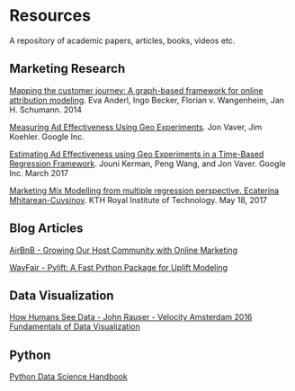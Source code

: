 # Resources

A repository of academic papers, articles, books, videos etc.

## Marketing Research

[Mapping the customer journey: A graph-based framework for online attribution modeling](https://github.com/fongmanfong/Resources/blob/master/papers/A_Graph_Based_Framework_for_Online_Attribution_Modeling.pdf). Eva Anderl, Ingo Becker, Florian v. Wangenheim, Jan H. Schumann. 2014

[Measuring Ad Effectiveness Using Geo Experiments](https://github.com/fongmanfong/Resources/blob/master/papers/Measuring_Ad_Effectiveness_Using_Geo_Experiments.pdf). Jon Vaver, Jim Koehler. Google Inc.

[Estimating Ad Effectiveness using Geo Experiments in a Time-Based Regression Framework](https://github.com/fongmanfong/Resources/blob/master/papers/Time_Based_Regression_Framework.pdf). Jouni Kerman, Peng Wang, and Jon Vaver. Google Inc. March 2017

[Marketing Mix Modelling from multiple regression perspective. Ecaterina Mhitarean-Cuvsinov](https://github.com/fongmanfong/Resources/blob/master/papers/Marketing_Mix_Modelling_Multiple_Regression.pdf). KTH Royal Institute of Technology. May 18, 2017

## Blog Articles

[AirBnB - Growing Our Host Community with Online Marketing](https://medium.com/airbnb-engineering/growing-our-host-community-with-online-marketing-9b2302299324)

[WayFair - Pylift: A Fast Python Package for Uplift Modeling](https://tech.wayfair.com/2018/10/pylift-a-fast-python-package-for-uplift-modeling/)

## Data Visualization

[How Humans See Data - John Rauser - Velocity Amsterdam 2016](https://www.youtube.com/watch?v=fSgEeI2Xpdc&t=2s)
[Fundamentals of Data Visualization](http://serialmentor.com/dataviz/aesthetic-mapping.html)

## Python

[Python Data Science Handbook](https://jakevdp.github.io/PythonDataScienceHandbook/)
